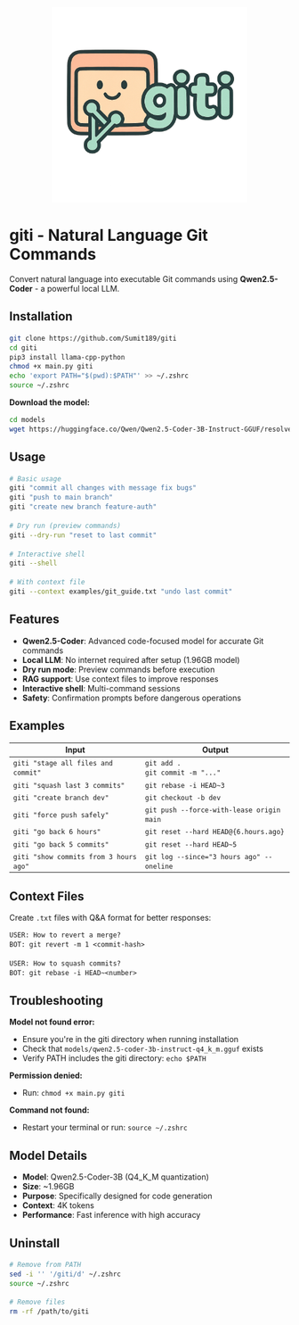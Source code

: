 <p align="center">
  <img src="./assets/giti.png" alt="giti logo" width="350"/>
</p>

# giti - Natural Language Git Commands
Convert natural language into executable Git commands using **Qwen2.5-Coder** - a powerful local LLM.

## Installation

```bash
git clone https://github.com/Sumit189/giti
cd giti
pip3 install llama-cpp-python
chmod +x main.py giti
echo 'export PATH="$(pwd):$PATH"' >> ~/.zshrc
source ~/.zshrc
```

**Download the model:**
```bash
cd models
wget https://huggingface.co/Qwen/Qwen2.5-Coder-3B-Instruct-GGUF/resolve/main/qwen2.5-coder-3b-instruct-q4_k_m.gguf
```

## Usage

```bash
# Basic usage
giti "commit all changes with message fix bugs"
giti "push to main branch"
giti "create new branch feature-auth"

# Dry run (preview commands)
giti --dry-run "reset to last commit"

# Interactive shell
giti --shell

# With context file
giti --context examples/git_guide.txt "undo last commit"
```

## Features

- **Qwen2.5-Coder**: Advanced code-focused model for accurate Git commands
- **Local LLM**: No internet required after setup (1.96GB model)
- **Dry run mode**: Preview commands before execution
- **RAG support**: Use context files to improve responses
- **Interactive shell**: Multi-command sessions
- **Safety**: Confirmation prompts before dangerous operations

## Examples

| Input | Output |
|-------|--------|
| `giti "stage all files and commit"` | `git add .`<br>`git commit -m "..."` |
| `giti "squash last 3 commits"` | `git rebase -i HEAD~3` |
| `giti "create branch dev"` | `git checkout -b dev` |
| `giti "force push safely"` | `git push --force-with-lease origin main` |
| `giti "go back 6 hours"` | `git reset --hard HEAD@{6.hours.ago}` |
| `giti "go back 5 commits"` | `git reset --hard HEAD~5` |
| `giti "show commits from 3 hours ago"` | `git log --since="3 hours ago" --oneline` |

## Context Files

Create `.txt` files with Q&A format for better responses:

```txt
USER: How to revert a merge?
BOT: git revert -m 1 <commit-hash>

USER: How to squash commits?
BOT: git rebase -i HEAD~<number>
```

## Troubleshooting

**Model not found error:**
- Ensure you're in the giti directory when running installation
- Check that `models/qwen2.5-coder-3b-instruct-q4_k_m.gguf` exists
- Verify PATH includes the giti directory: `echo $PATH`

**Permission denied:**
- Run: `chmod +x main.py giti`

**Command not found:**
- Restart your terminal or run: `source ~/.zshrc`

## Model Details

- **Model**: Qwen2.5-Coder-3B (Q4_K_M quantization)
- **Size**: ~1.96GB
- **Purpose**: Specifically designed for code generation
- **Context**: 4K tokens
- **Performance**: Fast inference with high accuracy

## Uninstall

```bash
# Remove from PATH
sed -i '' '/giti/d' ~/.zshrc
source ~/.zshrc

# Remove files
rm -rf /path/to/giti
``` 
